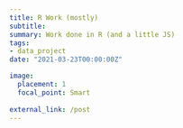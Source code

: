 ```yaml
---
title: R Work (mostly)
subtitle: 
summary: Work done in R (and a little JS)
tags:
- data_project
date: "2021-03-23T00:00:00Z"

image:
  placement: 1
  focal_point: Smart
  
external_link: /post
---
```

